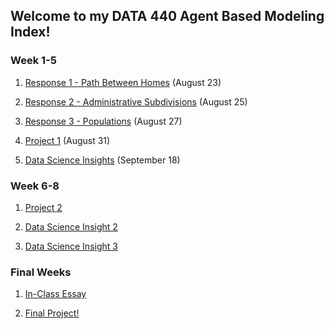 ## Welcome to my DATA 440 Agent Based Modeling Index!

### Week 1-5

1) [Response 1 - Path Between Homes](https://Sarenaoberoi.github.io/AgentBasedModeling/response1) (August 23)

2) [Response 2 - Administrative Subdivisions](https://Sarenaoberoi.github.io/AgentBasedModeling/response2) (August 25)

3) [Response 3 - Populations](https://Sarenaoberoi.github.io/AgentBasedModeling/response3) (August 27)

4) [Project 1](https://Sarenaoberoi.github.io/AgentBasedModeling/project1) (August 31)

5) [Data Science Insights](https://Sarenaoberoi.github.io/AgentBasedModeling/sept18) (September 18)


### Week 6-8

1) [Project 2](https://Sarenaoberoi.github.io/AgentBasedModeling/oct1)

2) [Data Science Insight 2](https://Sarenaoberoi.github.io/AgentBasedModeling/insight2)

3) [Data Science Insight 3](https://Sarenaoberoi.github.io/AgentBasedModeling/insight3)

### Final Weeks

1) [In-Class Essay](https://Sarenaoberoi.github.io/AgentBasedModeling/inclassessay)

2) [Final Project!](https://Sarenaoberoi.github.io/AgentBasedModeling/finalproject)



  

